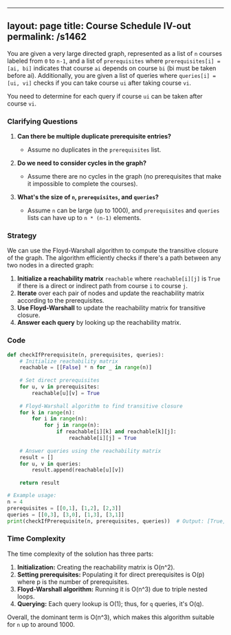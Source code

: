 
---
layout: page
title:  Course Schedule IV-out
permalink: /s1462
---

You are given a very large directed graph, represented as a list of `n` courses labeled from `0` to `n-1`, and a list of `prerequisites` where `prerequisites[i] = [ai, bi]` indicates that course `ai` depends on course `bi` (bi must be taken before ai). Additionally, you are given a list of queries where `queries[i] = [ui, vi]` checks if you can take course `ui` after taking course `vi`.

You need to determine for each query if course `ui` can be taken after course `vi`.

### Clarifying Questions

1. **Can there be multiple duplicate prerequisite entries?**
   - Assume no duplicates in the `prerequisites` list.

2. **Do we need to consider cycles in the graph?**
   - Assume there are no cycles in the graph (no prerequisites that make it impossible to complete the courses).

3. **What's the size of `n`, `prerequisites`, and `queries`?**
   - Assume `n` can be large (up to 1000), and `prerequisites` and `queries` lists can have up to `n * (n-1)` elements.

### Strategy

We can use the Floyd-Warshall algorithm to compute the transitive closure of the graph. The algorithm efficiently checks if there's a path between any two nodes in a directed graph:

1. **Initialize a reachability matrix** `reachable` where `reachable[i][j]` is `True` if there is a direct or indirect path from course `i` to course `j`.
2. **Iterate** over each pair of nodes and update the reachability matrix according to the prerequisites.
3. **Use Floyd-Warshall** to update the reachability matrix for transitive closure.
4. **Answer each query** by looking up the reachability matrix.

### Code

```python
def checkIfPrerequisite(n, prerequisites, queries):
    # Initialize reachability matrix
    reachable = [[False] * n for _ in range(n)]
    
    # Set direct prerequisites
    for u, v in prerequisites:
        reachable[u][v] = True
    
    # Floyd-Warshall algorithm to find transitive closure
    for k in range(n):
        for i in range(n):
            for j in range(n):
                if reachable[i][k] and reachable[k][j]:
                    reachable[i][j] = True
    
    # Answer queries using the reachability matrix
    result = []
    for u, v in queries:
        result.append(reachable[u][v])
    
    return result

# Example usage:
n = 4
prerequisites = [[0,1], [1,2], [2,3]]
queries = [[0,3], [3,0], [1,3], [3,1]]
print(checkIfPrerequisite(n, prerequisites, queries))  # Output: [True, False, True, False]
```

### Time Complexity

The time complexity of the solution has three parts:
1. **Initialization:** Creating the reachability matrix is O(n^2).
2. **Setting prerequisites:** Populating it for direct prerequisites is O(p) where p is the number of prerequisites.
3. **Floyd-Warshall algorithm:** Running it is O(n^3) due to triple nested loops.
4. **Querying:** Each query lookup is O(1); thus, for `q` queries, it's O(q).

Overall, the dominant term is O(n^3), which makes this algorithm suitable for `n` up to around 1000.